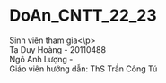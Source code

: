 # DoAn_CNTT_22_23 <br>
<p>Sinh viên tham gia<\p> <br>
Tạ Duy Hoàng - 20110488<br>
Ngô Anh Lượng - <br>
Giáo viên hướng dẫn: ThS Trần Công Tú<br>
